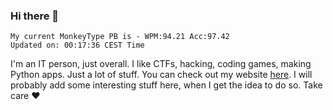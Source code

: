 ### Hi there 👋
<!-- PB START -->
```
My current MonkeyType PB is - WPM:94.21 Acc:97.42
Updated on: 00:17:36 CEST Time
```
<!-- PB END -->
I'm an IT person, just overall. I like CTFs, hacking, coding games, making Python apps. Just a lot of stuff.
You can check out my website [here](https://skill3472.github.io/).
I will probably add some interesting stuff here, when I get the idea to do so. Take care ❤️
